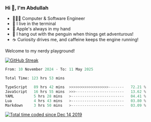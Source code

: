 <h3>Hi 👋, I'm Abdullah</h3>

- 👨🏻‍💻 Computer & Software Engineer
- 🖤 I live in the terminal
- 🍎 Apple's always in my hand
- 🐧 I hang out with the penguin when things get adventurous!
- ☕ Curiosity drives me, and caffeine keeps the engine running!

Welcome to my nerdy playground!

[![GitHub Streak](https://streak-stats.demolab.com?user=al3bad&theme=transparent&date_format=j%20M%5B%20Y%5D)](https://git.io/streak-stats)

<!--START_SECTION:waka-->

```python
From: 10 November 2024 - To: 11 May 2025

Total Time: 123 hrs 53 mins

TypeScript   89 hrs 42 mins  >>>>>>>>>>>>>>>>>>-------   72.21 %
JavaScript   16 hrs 55 mins  >>>----------------------   13.62 %
YAML         5 hrs 28 mins   >------------------------   04.41 %
Lua          4 hrs 43 mins   >------------------------   03.80 %
Markdown     3 hrs 50 mins   >------------------------   03.09 %
```

<!--END_SECTION:waka-->

<p>
  <a href="https://wakatime.com/@ce2a2aac-0d6b-4d65-b864-8a4bcaf12967"><img src="https://wakatime.com/badge/user/ce2a2aac-0d6b-4d65-b864-8a4bcaf12967.svg" alt="Total time coded since Dec 14 2019" /></a>
</p>
